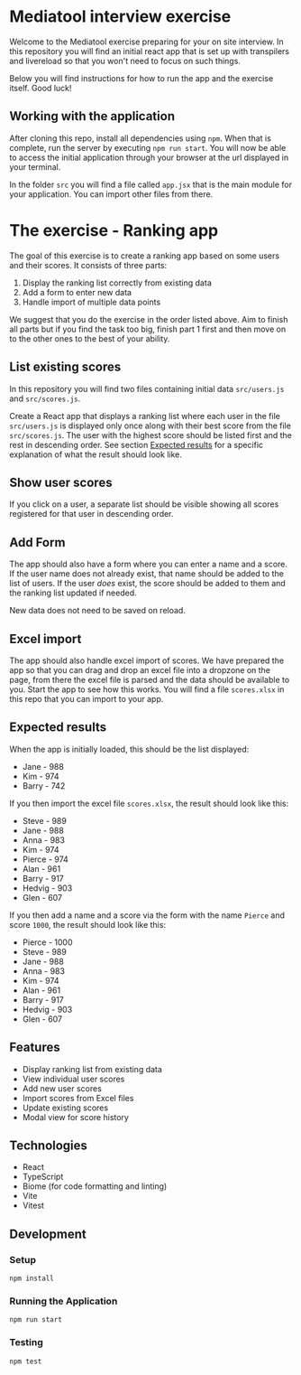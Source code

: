 # Mediatool interview exercise

Welcome to the Mediatool exercise preparing for your on site interview. In this repository you will find an initial react app that is
set up with transpilers and livereload so that you won't need to focus on such things.

Below you will find instructions for how to run the app and the exercise itself. Good luck!

## Working with the application

After cloning this repo, install all dependencies using `npm`. When that is complete, run the server by executing `npm run start`.
You will now be able to access the initial application through your browser at the url displayed in your terminal.

In the folder `src` you will find a file called `app.jsx` that is the main module for your application. You can import other files from there.

# The exercise - Ranking app
The goal of this exercise is to create a ranking app based on some users and their scores.
It consists of three parts:

  1. Display the ranking list correctly from existing data
  2. Add a form to enter new data
  3. Handle import of multiple data points

We suggest that you do the exercise in the order listed above. Aim to finish all parts but if you find the task too big,
finish part 1 first and then move on to the other ones to the best of your ability.

## List existing scores

In this repository you will find two files containing initial data `src/users.js` and `src/scores.js`.

Create a React app that displays a ranking list where each user in the file `src/users.js` is displayed only once along with their best score from the file `src/scores.js`. The user with the highest score should be listed first and the rest in descending order. See section [Expected results](#expected-results) for a specific explanation of what the result should look like.

## Show user scores
If you click on a user, a separate list should be visible showing all scores registered for that user in descending order.

## Add Form
The app should also have a form where you can enter a name and a score. If the user name does not already exist, that name should be added to the list of users. If the user _does_ exist, the score should be added to them and the ranking list updated if needed.

New data does not need to be saved on reload.

## Excel import
The app should also handle excel import of scores. We have prepared the app so that you can drag and drop an excel file into a dropzone on the page, from there the excel file is parsed and the data should be available to you.
Start the app to see how this works. You will find a file `scores.xlsx` in this repo that you can import to your app.

## Expected results
When the app is initially loaded, this should be the list displayed:
  * Jane - 988
  * Kim - 974
  * Barry - 742

If you then import the excel file `scores.xlsx`, the result should look like this:
  * Steve - 989
  * Jane - 988
  * Anna - 983
  * Kim - 974
  * Pierce - 974
  * Alan - 961
  * Barry - 917
  * Hedvig - 903
  * Glen - 607

If you then add a name and a score via the form with the name `Pierce` and score `1000`, the result should look like this:
  * Pierce - 1000
  * Steve - 989
  * Jane - 988
  * Anna - 983
  * Kim - 974
  * Alan - 961
  * Barry - 917
  * Hedvig - 903
  * Glen - 607

## Features

- Display ranking list from existing data
- View individual user scores
- Add new user scores
- Import scores from Excel files
- Update existing scores
- Modal view for score history

## Technologies

- React
- TypeScript
- Biome (for code formatting and linting)
- Vite
- Vitest

## Development

### Setup
```
npm install
```

### Running the Application
```
npm run start
```

### Testing
```
npm test
```